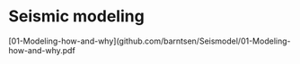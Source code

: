 # Seismic modeling
  
  [01-Modeling-how-and-why](github.com/barntsen/Seismodel/01-Modeling-how-and-why.pdf
